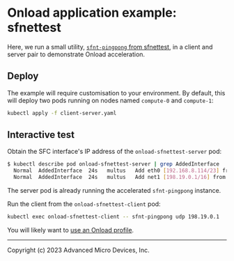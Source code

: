 # Onload application example: sfnettest

Here, we run a small utility, [`sfnt-pingpong` from sfnettest](https://github.com/Xilinx-CNS/cns-sfnettest), in a client and server pair to demonstrate Onload acceleration.

## Deploy

The example will require customisation to your environment. By default, this will deploy two pods running on nodes named `compute-0` and `compute-1`:

```sh
kubectl apply -f client-server.yaml
```

## Interactive test

Obtain the SFC interface's IP address of the `onload-sfnettest-server` pod:

```sh
$ kubectl describe pod onload-sfnettest-server | grep AddedInterface
  Normal  AddedInterface  24s   multus   Add eth0 [192.168.8.114/23] from openshift-sdn
  Normal  AddedInterface  24s   multus   Add net1 [198.19.0.1/16] from default/ipvlan-bond0
```

The server pod is already running the accelerated `sfnt-pingpong` instance.

Run the client from the `onload-sfnettest-client` pod:

```sh
kubectl exec onload-sfnettest-client -- sfnt-pingpong udp 198.19.0.1
```

You will likely want to [use an Onload profile](../../../README.md#using-onload-profiles).

---

Copyright (c) 2023 Advanced Micro Devices, Inc.
